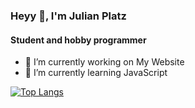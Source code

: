 ### Heyy 👋, I'm Julian Platz
#### Student and hobby programmer

- 🔭 I’m currently working on My Website 
- 🌱 I’m currently learning JavaScript 

[![Top Langs](https://github-readme-stats.vercel.app/api/top-langs/?username=julianplatz)](https://github.com/anuraghazra/github-readme-stats)
